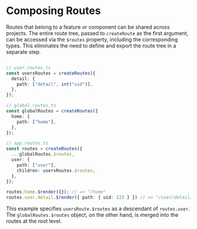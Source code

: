 # Composing Routes

Routes that belong to a feature or component can be shared across projects. The entire route tree, passed to `createRoute` as the first argument, can be accessed via the `$routes` property, including the corresponding types. This eliminates the need to define and export the route tree in a separate step.

``` ts

// user.routes.ts
const usersRoutes = createRoutes({
  detail: {
    path: ["detail", int("uid")],
  },
});

// global.routes.ts
const globalRoutes = createRoutes({
  home: {
    path: ["home"],
  },
});

// app.routes.ts
const routes = createRoutes({
  ...globalRoutes.$routes,
  user: {
    path: ["user"],
    children: usersRoutes.$routes,
  },
});

routes.home.$render({}); // => "/home"
routes.user.detail.$render({ path: { uid: 123 } }) // => "/user/detail/123"
```

This example specifies `usersRoute.$routes` as a descendant of `routes.user`. The `globalRoutes.$routes` object, on the other hand, is merged into the routes at the root level.
